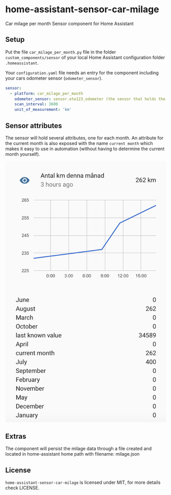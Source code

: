 home-assistant-sensor-car-milage
==========================

Car milage per month Sensor component for Home Assistant


Setup
-----
Put the file ``car_milage_per_month.py`` file in the folder ``custom_components/sensor`` of
your local Home Assistant configuration folder ``.homeassistant``.

Your ``configuration.yaml`` file needs an entry for the component including
your cars odometer sensor (``odometer_sensor``).

```yaml
sensor:
  - platform: car_milage_per_month
    odometer_sensor: sensor.ete123_odometer (the sensor that holds the total amount of km)
    scan_interval: 3600
    unit_of_measurement: 'km'
```

Sensor attributes
-------------
The sensor will hold several attributes, one for each month. 
An attribute for the current month is also exposed with the name ``current month`` 
which makes it easy to use in automation (without having to determine the current month yourself).

![alt text](https://github.com/mar-schmidt/home-assistant-sensor-car-milage/blob/master/car_milage_per_month.png)

Extras
-------------
The component will persist the milage data through a file created and located in 
home-assistant home path with filename: milage.json

License
-------
``home-assistant-sensor-car-milage`` is licensed under MIT, for more details check LICENSE.